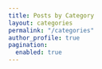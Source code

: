 ```yaml
---
title: Posts by Category
layout: categories
permalink: "/categories"
author_profile: true
pagination: 
  enabled: true
---
```

